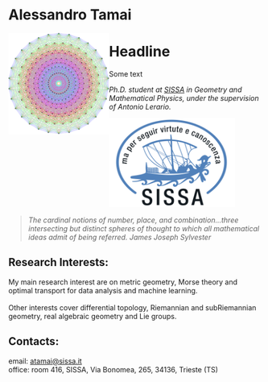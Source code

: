 
# Alessandro Tamai


<img align="left" width="200" src="https://github.com/aleetamai/aleetamai.github.io/blob/main/docs/assets/images/Lie_groups.png" />

# Headline 

Some text



​_Ph.D. student at [SISSA](https://www.sissa.it) in Geometry and Mathematical Physics, 
under the supervision of Antonio Lerario._

<img src="https://github.com/aleetamai/aleetamai.github.io/blob/main/docs/assets/images/sissalogo.png" width="250" />


>_The cardinal notions of number, place, and combination...three intersecting but distinct spheres of thought to which all mathematical ideas admit of being referred._
>_James Joseph Sylvester_


## Research Interests:

My main research interest are on metric geometry, Morse theory and optimal transport for data analysis and machine learning.
\
\
Other interests cover differential topology, Riemannian and subRiemannian geometry, real algebraic geometry and Lie groups.



## Contacts:

email:  atamai@sissa.it
\
office: room 416, SISSA, Via Bonomea, 265, 34136, Trieste (TS)


